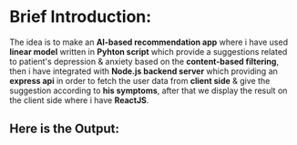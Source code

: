 # Brief Introduction:
The idea is to make an **AI-based recommendation app** where i have used **linear model** written in **Pyhton script** which provide a suggestions related to patient's depression & anxiety based on the **content-based filtering**, then i have integrated with **Node.js backend server** which providing an **express api** in order to fetch the user data from **client side** & give the suggestion according to **his symptoms**, after that we display the result on the client side where i have **ReactJS**.


## Here is the Output:





